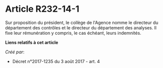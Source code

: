 # Article R232-14-1

Sur proposition du président, le collège de l'Agence nomme le directeur du département des contrôles et le directeur du
département des analyses. Il fixe leur rémunération y compris, le cas échéant, leurs indemnités.

**Liens relatifs à cet article**

_Créé par_:

  - Décret n°2017-1235 du 3 août 2017 - art. 4
